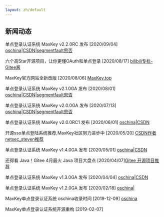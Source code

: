 ```yaml
---
layout: zh/default
---
```

<h2>新闻动态</h2>

 
单点登录认证系统 MaxKey v2.2.0RC  发布 [2020/09/04] <a href="https://www.oschina.net/news/118371/maxkey-2-2-0-rc-released" target="_blank">oschina</a>|<a href="https://blog.csdn.net/shimingxy/article/details/108397339">CSDN</a>|<a href="https://segmentfault.com/a/1190000023887962">segmentfault思否</a>

六个高Star开源项目，让你更懂OAuth和单点登录 [2020/08/17] <a href="https://www.bilibili.com/read/cv7206185/" target="_blank">bilibili专栏-Gitee酱</a>

MaxKey官方网站全新改版 [2020/08/06] <a href="https://www.maxkey.top" target="_blank">MaxKey.top</a>

单点登录认证系统 MaxKey v2.1.0GA  发布 [2020/08/01] <a href="https://www.oschina.net/news/117724/maxkey-2-1-0-ga-released" target="_blank">oschina</a>|<a href="https://blog.csdn.net/shimingxy/article/details/107829151">CSDN</a>|<a href="https://segmentfault.com/a/1190000023529574">segmentfault思否</a>

单点登录认证系统 MaxKey v2.0.0GA  发布 [2020/07/13] <a href="https://www.oschina.net/news/117142/maxkey-2-0-0-ga-released" target="_blank">oschina</a>|<a href="https://blog.csdn.net/shimingxy/article/details/107298963">CSDN</a>|<a href="https://segmentfault.com/a/1190000023192289">segmentfault思否</a>

单点登录认证系统 MaxKey v2.0.0RC1 发布 [2020/06/01] <a href="https://www.oschina.net/news/116082/maxkey-2-0-0-rc1-released" target="_blank">oschina</a>|<a href="https://blog.csdn.net/shimingxy/article/details/106466168">CSDN</a>

开源sso单点登陆系统推荐,MaxKey社区努力进步中 [2020/05/20]  <a href="https://blog.csdn.net/netsec_steven/article/details/106230338">CSDN作者netsec_steven推荐</a>

单点登录认证系统 MaxKey v1.4.0GA  发布 [2020/05/01] <a href="https://www.oschina.net/news/115416/maxkey-1-4-0-ga" target="_blank">oschina</a>|<a href="https://blog.csdn.net/shimingxy/article/details/105945428">CSDN</a>

还得看 Java！Gitee 4月最火 Java 项目大盘点 [2020/04/07]<a href="https://www.bilibili.com/read/cv6029156" target="_blank">Gitee 开源项目推荐</a>

单点登录认证系统 MaxKey v1.3.0GA  发布 [2020/04/04] <a href="https://www.oschina.net/news/114633/maxkey-1-3-0-ga" target="_blank">oschina</a>|<a href="https://blog.csdn.net/shimingxy/article/details/105309789">CSDN</a>

单点登录认证系统 MaxKey v1.2.0GA  发布 [2020/02/18] <a href="https://my.oschina.net/u/4420055/blog/3167682" target="_blank">oschina</a>|

MaxKey单点登录认证系统 oschina收录时间 [2019-12-09]  <a href="https://www.oschina.net/p/maxkey" target="_blank">oschina</a>

MaxKey单点登录认证系统开源重构 [2019-02-07]